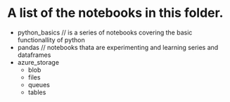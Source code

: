 # A list of the notebooks in this folder.

- python_basics // is a series of notebooks covering the basic functionallity of python
- pandas // notebooks thata are experimenting and learning series and dataframes
- azure_storage
    - blob
    - files
    - queues
    - tables

